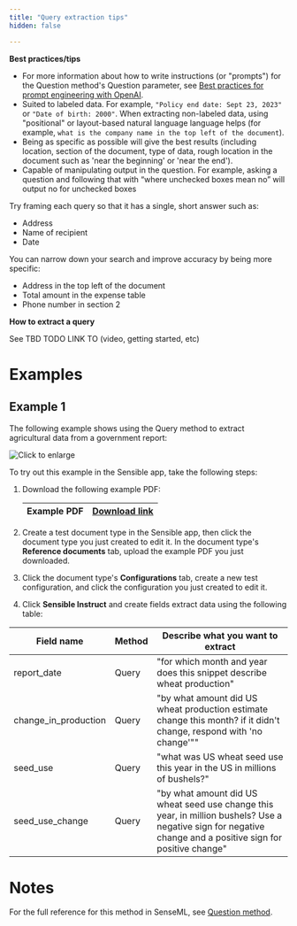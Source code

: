 ```yaml
---
title: "Query extraction tips"
hidden: false

---
```




**Best practices/tips**

- For more information about how to write instructions (or "prompts") for the Question method's Question parameter, see [Best practices for prompt engineering with OpenAI](https://help.openai.com/en/articles/6654000-best-practices-for-prompt-engineering-with-openai-api).
- Suited to labeled data. For example, `"Policy end date: Sept 23, 2023"`  or `"Date of birth: 2000"`. When extracting non-labeled data, using "positional" or layout-based natural language language helps (for example, `what is the company name in the top left of the document`).
- Being as specific as possible will give the best results (including location, section of the document, type of data, rough location in the document such as 'near the beginning' or 'near the end').
- Capable of manipulating output in the question. For example, asking a question and following that with “where unchecked boxes mean no” will output no for unchecked boxes

Try framing each query so that it has a single, short answer such as:

- Address
- Name of recipient
- Date

You can narrow down your search and improve accuracy by being more specific:

- Address in the top left of the document
- Total amount in the expense table
- Phone number in section 2

**How to extract a query**

See TBD TODO LINK TO (video, getting started, etc)

Examples
===

Example 1
---

The following example shows using the Query method to extract agricultural data from a government report:

![Click to enlarge](https://raw.githubusercontent.com/sensible-hq/sensible-docs/main/readme-sync/assets/v0/images/final/query_instruct.png)

To try out this example in the Sensible app, take the following steps: 

1. Download the following example PDF:

   | Example PDF | [Download link](https://raw.githubusercontent.com/sensible-hq/sensible-docs/main/readme-sync/assets/v0/pdfs/summarizer_crop.pdf) |
   | ----------- | ------------------------------------------------------------ |

2. Create a test document type in the Sensible app, then click the document type you just created to edit it. In the document type's **Reference documents** tab, upload the example PDF you just downloaded.

3. Click the document type's **Configurations** tab, create a new test configuration, and click the configuration you just created to edit it.

4. Click **Sensible Instruct** and create fields  extract data using the following table:

| Field name           | Method | Describe what you want to extract                            |
| -------------------- | ------ | ------------------------------------------------------------ |
| report_date          | Query  | "for which month and year does this snippet describe wheat production" |
| change_in_production | Query  | "by what amount did US wheat production estimate change this month? if it didn't change, respond with 'no change'"" |
| seed_use             | Query  | "what was US wheat seed use this year in the US in millions of bushels?" |
| seed_use_change      | Query  | "by what amount did US wheat seed use change this year, in million bushels? Use a negative sign for negative change and a positive sign for positive change" |

Notes
===

For the full reference for this method in SenseML, see [Question method](doc:question).